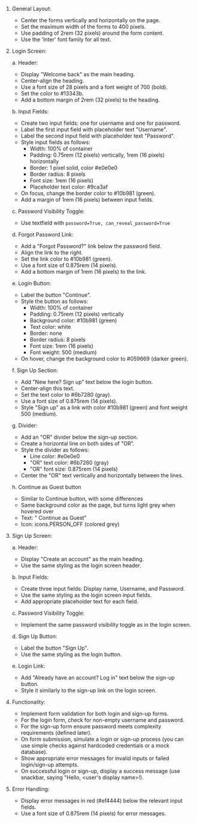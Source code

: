 
1. General Layout:
   - Center the forms vertically and horizontally on the page.
   - Set the maximum width of the forms to 400 pixels.
   - Use padding of 2rem (32 pixels) around the form content.
   - Use the 'Inter' font family for all text.

2. Login Screen:

   a. Header:
      - Display "Welcome back" as the main heading.
      - Center-align the heading.
      - Use a font size of 28 pixels and a font weight of 700 (bold).
      - Set the color to #13343b.
      - Add a bottom margin of 2rem (32 pixels) to the heading.

   b. Input Fields:
      - Create two input fields: one for username and one for password.
      - Label the first input field with placeholder text "Username".
      - Label the second input field with placeholder text "Password".
      - Style input fields as follows:
        * Width: 100% of container
        * Padding: 0.75rem (12 pixels) vertically, 1rem (16 pixels) horizontally
        * Border: 1 pixel solid, color #e0e0e0
        * Border radius: 8 pixels
        * Font size: 1rem (16 pixels)
        * Placeholder text color: #9ca3af
      - On focus, change the border color to #10b981 (green).
      - Add a margin of 1rem (16 pixels) between input fields.

   c. Password Visibility Toggle:
      - Use textfield with `password=True, can_reveal_password=True`

   d. Forgot Password Link:
      - Add a "Forgot Password?" link below the password field.
      - Align the link to the right.
      - Set the link color to #10b981 (green).
      - Use a font size of 0.875rem (14 pixels).
      - Add a bottom margin of 1rem (16 pixels) to the link.

   e. Login Button:
      - Label the button "Continue".
      - Style the button as follows:
        * Width: 100% of container
        * Padding: 0.75rem (12 pixels) vertically
        * Background color: #10b981 (green)
        * Text color: white
        * Border: none
        * Border radius: 8 pixels
        * Font size: 1rem (16 pixels)
        * Font weight: 500 (medium)
      - On hover, change the background color to #059669 (darker green).

   f. Sign Up Section:
      - Add "New here? Sign up" text below the login button.
      - Center-align this text.
      - Set the text color to #6b7280 (gray).
      - Use a font size of 0.875rem (14 pixels).
      - Style "Sign up" as a link with color #10b981 (green) and font weight 500 (medium).

   g. Divider:
      - Add an "OR" divider below the sign-up section.
      - Create a horizontal line on both sides of "OR".
      - Style the divider as follows:
        * Line color: #e0e0e0
        * "OR" text color: #6b7280 (gray)
        * "OR" font size: 0.875rem (14 pixels)
      - Center the "OR" text vertically and horizontally between the lines.

   h. Continue as Guest button
      - Similar to Continue button, with some differences
      - Same background color as the page, but turns light grey when hovered over
      - Text: "<icon> Continue as Guest"
      - Icon: icons.PERSON_OFF (colored grey)

3. Sign Up Screen:

   a. Header:
      - Display "Create an account" as the main heading.
      - Use the same styling as the login screen header.

   b. Input Fields:
      - Create three input fields: Display name, Username, and Password.
      - Use the same styling as the login screen input fields.
      - Add appropriate placeholder text for each field.

   c. Password Visibility Toggle:
      - Implement the same password visibility toggle as in the login screen.

   d. Sign Up Button:
      - Label the button "Sign Up".
      - Use the same styling as the login button.

   e. Login Link:
      - Add "Already have an account? Log in" text below the sign-up button.
      - Style it similarly to the sign-up link on the login screen.

4. Functionality:
   - Implement form validation for both login and sign-up forms.
   - For the login form, check for non-empty username and password.
   - For the sign-up form ensure password meets complexity requirements (defined later).
   - On form submission, simulate a login or sign-up process (you can use simple checks against hardcoded credentials or a mock database).
   - Show appropriate error messages for invalid inputs or failed login/sign-up attempts.
   - On successful login or sign-up, display a success message (use snackbar, saying "Hello, <user's display name>!).

5. Error Handling:
   - Display error messages in red (#ef4444) below the relevant input fields.
   - Use a font size of 0.875rem (14 pixels) for error messages.
